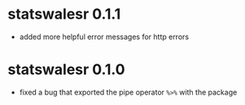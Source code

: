 # statswalesr 0.1.1

* added more helpful error messages for http errors 

# statswalesr 0.1.0

* fixed a bug that exported the pipe operator `%>%` with the package
